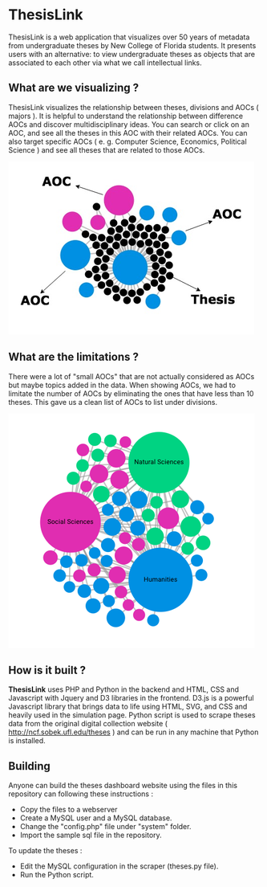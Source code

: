 # ThesisLink #

ThesisLink is a web application that visualizes over 50 years of metadata from undergraduate theses by New College of Florida students. It presents users with an alternative: to view undergraduate theses as objects that are associated to each other via what we call intellectual links.

## What are we visualizing ?

ThesisLink visualizes the relationship between theses, divisions and AOCs ( majors ). It is helpful to understand the relationship between difference AOCs and discover multidisciplinary ideas. You can search or click on an AOC, and see all the theses in this AOC with their related AOCs. You can also target specific AOCs ( e. g. Computer Science, Economics, Political Science ) and see all theses that are related to those AOCs. 

![Screenshot](screenshot.jpeg)

## What are the limitations ?

There were a lot of "small AOCs" that are not actually considered as AOCs but maybe topics added in the data. When showing AOCs, we had to limitate the number of AOCs by eliminating the ones that have less than 10 theses. This gave us a clean list of AOCs to list under divisions.

![Screenshot](screenshot.png)

## How is it built ?

**ThesisLink** uses PHP and Python in the backend and HTML, CSS and Javascript with Jquery and D3 libraries in the frontend. D3.js is a powerful Javascript library that brings data to life using HTML, SVG, and CSS and heavily used in the simulation page. Python script is used to scrape theses data from the original digital collection website ( http://ncf.sobek.ufl.edu/theses ) and can be run in any machine that Python is installed.


## Building

Anyone can build the theses dashboard website using the files in this repository can following these instructions :

- Copy the files to a webserver
- Create a MySQL user and a MySQL database.
- Change the "config.php" file under "system" folder.
- Import the sample sql file in the repository.

To update the theses :

- Edit the MySQL configuration in the scraper (theses.py file).
- Run the Python script.

